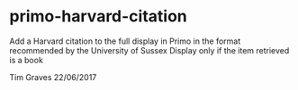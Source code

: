 # primo-harvard-citation
Add a Harvard citation to the full display in Primo
in the format recommended by the University of Sussex
Display only if the item retrieved is a book

Tim Graves
22/06/2017
